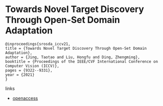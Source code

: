 # Towards Novel Target Discovery Through Open-Set Domain Adaptation

```
@inproceedings{srosda_iccv21,
title = {Towards Novel Target Discovery Through Open-Set Domain Adaptation},
author = {Jing, Taotao and Liu, Hongfu and Ding, Zhengming},
booktitle = {Proceedings of the IEEE/CVF International Conference on Computer Vision (ICCV)},
pages = {9322--9331},
year = {2021}
}
```

links
- [openaccess](http://openaccess.thecvf.com//content/ICCV2021/html/Jing_Towards_Novel_Target_Discovery_Through_Open-Set_Domain_Adaptation_ICCV_2021_paper.html)
